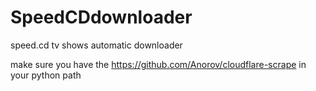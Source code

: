 # SpeedCDdownloader
speed.cd tv shows automatic downloader

make sure you have the https://github.com/Anorov/cloudflare-scrape in your python path
